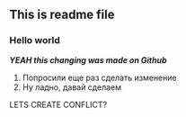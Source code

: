 ## This is readme file

### Hello world

***YEAH this changing was made on Github***

1. Попросили еще раз сделать изменение
2. Ну ладно, давай сделаем

LETS CREATE CONFLICT?